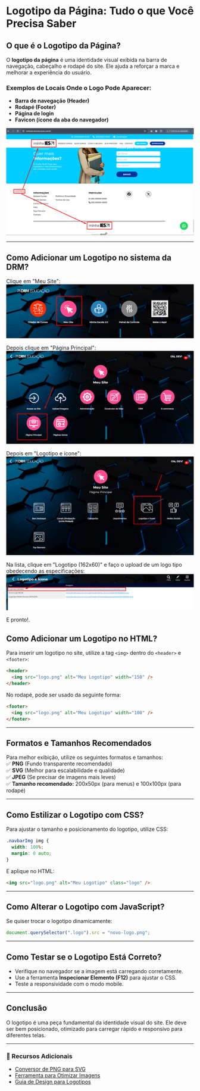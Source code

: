 # Logotipo da Página: Tudo o que Você Precisa Saber

## O que é o Logotipo da Página?

O **logotipo da página** é uma identidade visual exibida na barra de navegação, cabeçalho e rodapé do site. Ele ajuda a reforçar a marca e melhorar a experiência do usuário.

### Exemplos de Locais Onde o Logo Pode Aparecer:

- **Barra de navegação (Header)**
- **Rodapé (Footer)**
- **Página de login**
- **Favicon (ícone da aba do navegador)**

![Exemplo de Logotipo no Site](https://github.com/DRMEducacao/Checklist-pre-entrega/blob/main/page-logotipo/image/logotipoExemple.png)

---

## Como Adicionar um Logotipo no sistema da DRM?

Clique em "Meu Site":
![Meu Site](https://github.com/DRMEducacao/Checklist-pre-entrega/blob/main/page-favicon/image/meuSite.png)

Depois clique em "Página Principal":
![Página principal](https://github.com/DRMEducacao/Checklist-pre-entrega/blob/main/page-favicon/image/mainPage.png)

Depois em "Logotipo e ícone":
![Logotipo e ícone](https://github.com/DRMEducacao/Checklist-pre-entrega/blob/main/page-favicon/image/faviconDRM.png)

Na lista, clique em "Logotipo (162x60)" e faço o upload de um logo tipo obedecendo as especificações:
![Editar logotipo](https://github.com/DRMEducacao/Checklist-pre-entrega/blob/main/page-logotipo/image/logotipoEdite.png)

E pronto!.

## Como Adicionar um Logotipo no HTML?

Para inserir um logotipo no site, utilize a tag `<img>` dentro do `<header>` e `<footer>`:

```html
<header>
  <img src="logo.png" alt="Meu Logotipo" width="150" />
</header>
```

No rodapé, pode ser usado da seguinte forma:

```html
<footer>
  <img src="logo.png" alt="Meu Logotipo" width="100" />
</footer>
```

---

## Formatos e Tamanhos Recomendados

Para melhor exibição, utilize os seguintes formatos e tamanhos:  
✅ **PNG** (Fundo transparente recomendado)  
✅ **SVG** (Melhor para escalabilidade e qualidade)  
✅ **JPEG** (Se precisar de imagens mais leves)  
✅ **Tamanho recomendado:** 200x50px (para menus) e 100x100px (para rodapé)

---

## Como Estilizar o Logotipo com CSS?

Para ajustar o tamanho e posicionamento do logotipo, utilize CSS:

```css
.navbarImg img {
  width: 100%;
  margin: 0 auto;
}
```

E aplique no HTML:

```html
<img src="logo.png" alt="Meu Logotipo" class="logo" />
```

---

## Como Alterar o Logotipo com JavaScript?

Se quiser trocar o logotipo dinamicamente:

```javascript
document.querySelector(".logo").src = "novo-logo.png";
```

---

## Como Testar se o Logotipo Está Correto?

- Verifique no navegador se a imagem está carregando corretamente.
- Use a ferramenta **Inspecionar Elemento (F12)** para ajustar o CSS.
- Teste a responsividade com o modo mobile.

---

## Conclusão

O logotipo é uma peça fundamental da identidade visual do site. Ele deve ser bem posicionado, otimizado para carregar rápido e responsivo para diferentes telas.

---

### 📌 Recursos Adicionais

- [Conversor de PNG para SVG](https://www.pngtosvg.com/)
- [Ferramenta para Otimizar Imagens](https://tinypng.com/)
- [Guia de Design para Logotipos](https://99designs.com/blog/tips/logo-design-tips/)
